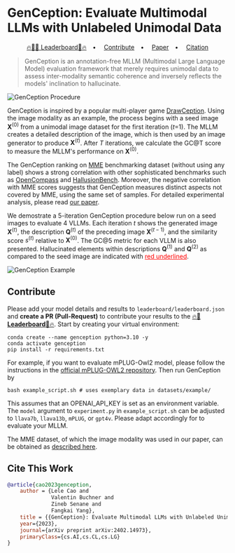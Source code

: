 # GenCeption: Evaluate Multimodal LLMs with Unlabeled Unimodal Data

<div>
<p align="center">
  <a href="https://huggingface.co/spaces/valbuc/GenCeption">🔥🏅️🤗 Leaderboard🏅️🔥</a>&emsp;•&emsp;
  <a href="#contribute">Contribute</a>&emsp;•&emsp;
  <a href="https://arxiv.org/abs/2402.14973">Paper</a>&emsp;•&emsp;
  <a href="#cite-this-work">Citation</a> 
</p>

> GenCeption is an annotation-free MLLM (Multimodal Large Language Model) evaluation framework that merely requires unimodal data to assess inter-modality semantic coherence and inversely reflects the models' inclination to hallucinate.

![GenCeption Procedure](figures/genception-correlation.jpeg)

GenCeption is inspired by a popular multi-player game [DrawCeption](https://wikipedia.org/wiki/drawception). Using the image modality as an example, the process begins with a seed image $\mathbf{X}^{(0)}$ from a unimodal image dataset for the first iteration ($t$=1). The MLLM creates a detailed description of the image, which is then used by an image generator to produce $\mathbf{X}^{(t)}$. After $T$ iterations, we calculate the GC@T score to measure the MLLM's performance on $\mathbf{X}^{(0)}$. 

The GenCeption ranking on [MME](https://github.com/BradyFU/Awesome-Multimodal-Large-Language-Models/tree/Evaluation) benchmarking dataset (without using any label) shows a strong correlation with other sophisticated benchmarks such as [OpenCompass](https://rank.opencompass.org.cn/leaderboard-multimodal) and [HallusionBench](https://github.com/tianyi-lab/HallusionBench). Moreover, the negative correlation with MME scores suggests that GenCeption measures distinct aspects not covered by MME, using the same set of samples. For detailed experimental analysis, please read [our paper](https://arxiv.org/abs/2402.14973).

We demostrate a 5-iteration GenCeption procedure below run on a seed images to evaluate 4 VLLMs. Each iteration $t$ shows the generated image $\mathbf{X}^{(t)}$, the description $\mathbf{Q}^{(t)}$ of the preceding image $\mathbf{X}^{(t-1)}$, and the similarity score $s^{(t)}$ relative to $\mathbf{X}^{(0)}$. The GC@5 metric for each VLLM is also presented. Hallucinated elements within descriptions $\mathbf{Q}^{(1)}$ and $\mathbf{Q}^{(2)}$ as compared to the seed image are indicated with  <span style="color:red"><u>red underlined</u></span>.

![GenCeption Example](figures/existence-example.jpeg)


## Contribute
Please add your model details and results to `leaderboard/leaderboard.json` and **create a PR (Pull-Request)** to contribute your results to the [🔥🏅️**Leaderboard**🏅️🔥](https://huggingface.co/spaces/). Start by creating your virtual environment:

```{bash}
conda create --name genception python=3.10 -y
conda activate genception
pip install -r requirements.txt
```

For example, if you want to evaluate mPLUG-Owl2 model, please follow the instructions in the [official mPLUG-OWL2 repository](https://github.com/X-PLUG/mPLUG-Owl/tree/main/mPLUG-Owl2#usage). Then run GenCeption by

```{bash}
bash example_script.sh # uses exemplary data in datasets/example/
```

This assumes that an OPENAI_API_KEY is set as an environment variable. The `model` argument to `experiment.py` in `example_script.sh` can be adjusted to `llava7b`, `llava13b`, `mPLUG`, or `gpt4v`. Please adapt accordingly for to evaluate your MLLM.

The MME dataset, of which the image modality was used in our paper, can be obtained as [described here](https://github.com/BradyFU/Awesome-Multimodal-Large-Language-Models/blob/Evaluation/README.md#our-mllm-works).

## Cite This Work
```bibtex
@article{cao2023genception,
    author = {Lele Cao and
              Valentin Buchner and
              Zineb Senane and
              Fangkai Yang},
    title = {{GenCeption}: Evaluate Multimodal LLMs with Unlabeled Unimodal Data},
    year={2023},
    journal={arXiv preprint arXiv:2402.14973},
    primaryClass={cs.AI,cs.CL,cs.LG}
}
```
